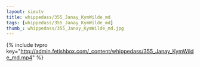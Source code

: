 ```yaml
--- 
layout: sieutv
title: whippedass/355_Janay_KymWilde_md
tags: [whippedass/355_Janay_KymWilde_md]
thumb_: whippedass/355_Janay_KymWilde_md.jpg
---
```

{% include tvpro key="http://admin.fetishbox.com/_content/whippedass/355_Janay_KymWilde_md.mp4" %} 
